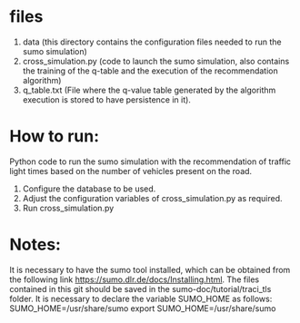 # files
1. data (this directory contains the configuration files needed to run the sumo simulation)
2. cross_simulation.py (code to launch the sumo simulation, also contains the training of the q-table and the execution of the recommendation algorithm)
3. q_table.txt (File where the q-value table generated by the algorithm execution is stored to have persistence in it).
 
# How to run:
Python code to run the sumo simulation with the recommendation of traffic light times based on the number of vehicles present on the road. 

1. Configure the database to be used.
2. Adjust the configuration variables of cross_simulation.py as required.
3. Run cross_simulation.py

# Notes:
It is necessary to have the sumo tool installed, which can be obtained from the following link https://sumo.dlr.de/docs/Installing.html.
The files contained in this git should be saved in the sumo-doc/tutorial/traci_tls folder.
It is necessary to declare the variable SUMO_HOME as follows:
    SUMO_HOME=/usr/share/sumo
    export SUMO_HOME=/usr/share/sumo
